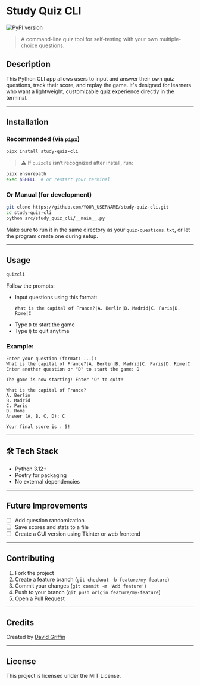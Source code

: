 # Study Quiz CLI

[![PyPI version](https://badge.fury.io/py/study-quiz-cli.svg)](https://pypi.org/project/study-quiz-cli/)

> A command-line quiz tool for self-testing with your own multiple-choice questions.

## Description

This Python CLI app allows users to input and answer their own quiz questions, track their score, and replay the game. It's designed for learners who want a lightweight, customizable quiz experience directly in the terminal.

---

## Installation

### Recommended (via `pipx`)

```bash
pipx install study-quiz-cli
```

> ⚠️ If `quizcli` isn’t recognized after install, run:

```bash
pipx ensurepath
exec $SHELL  # or restart your terminal
```

### Or Manual (for development)

```bash
git clone https://github.com/YOUR_USERNAME/study-quiz-cli.git
cd study-quiz-cli
python src/study_quiz_cli/__main__.py
```

Make sure to run it in the same directory as your `quiz-questions.txt`, or let the program create one during setup.

---

## Usage

```bash
quizcli
```

Follow the prompts:
- Input questions using this format:
  ```
  What is the capital of France?|A. Berlin|B. Madrid|C. Paris|D. Rome|C
  ```
- Type `D` to start the game
- Type `Q` to quit anytime

### Example:

```
Enter your question (format: ...):  
What is the capital of France?|A. Berlin|B. Madrid|C. Paris|D. Rome|C  
Enter another question or "D" to start the game: D

The game is now starting! Enter "Q" to quit!

What is the capital of France?  
A. Berlin  
B. Madrid  
C. Paris  
D. Rome  
Answer (A, B, C, D): C

Your final score is : 5!
```

---

## 🛠 Tech Stack

- Python 3.12+
- Poetry for packaging
- No external dependencies

---

## Future Improvements

- [ ] Add question randomization  
- [ ] Save scores and stats to a file  
- [ ] Create a GUI version using Tkinter or web frontend

---

## Contributing

1. Fork the project  
2. Create a feature branch (`git checkout -b feature/my-feature`)  
3. Commit your changes (`git commit -m 'Add feature'`)  
4. Push to your branch (`git push origin feature/my-feature`)  
5. Open a Pull Request

---

## Credits

Created by [David Griffin](https://github.com/DavidTJGriffin)

---

## License

This project is licensed under the MIT License.

